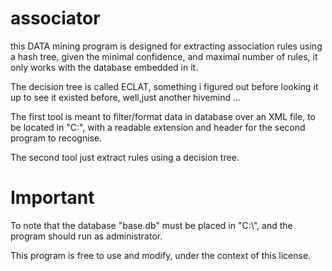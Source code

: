 # associator
this DATA mining program is designed for extracting association rules using a hash tree, given the minimal confidence, and maximal number of rules, it only works with the database embedded in it.

The decision tree is called ECLAT, something i figured out before looking it up to see it existed before, well,just another hivemind ...

The first tool is meant to filter/format data in database over an XML file, to be located in "C:\", with a readable extension and header for the second program to recognise.

The second tool just extract rules using a decision tree.

# Important

To note that the database "base.db" must be placed in "C:\\", and the program should run as administrator.

This program is free to use and modify, under the context of this license.
